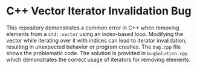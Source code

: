 # C++ Vector Iterator Invalidation Bug

This repository demonstrates a common error in C++ when removing elements from a `std::vector` using an index-based loop.  Modifying the vector while iterating over it with indices can lead to iterator invalidation, resulting in unexpected behavior or program crashes. The `bug.cpp` file shows the problematic code. The solution is provided in `bugSolution.cpp` which demonstrates the correct usage of iterators for removing elements.